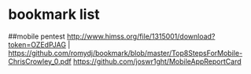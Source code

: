 # bookmark list

##mobile pentest
http://www.himss.org/file/1315001/download?token=OZEdPJAG | https://github.com/romydj/bookmark/blob/master/Top8StepsForMobile-ChrisCrowley_0.pdf
https://github.com/joswr1ght/MobileAppReportCard
